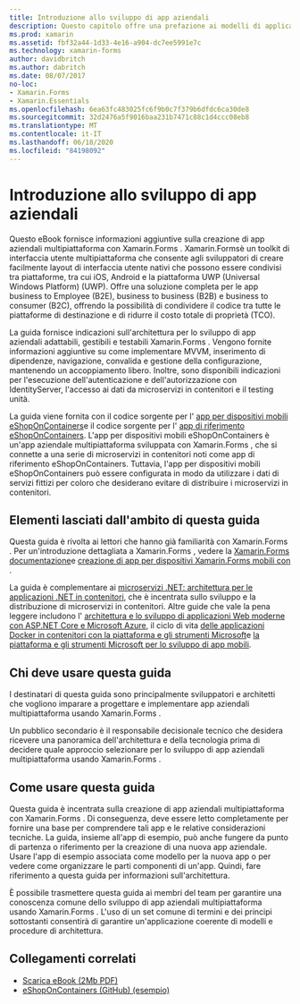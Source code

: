 ```yaml
---
title: Introduzione allo sviluppo di app aziendali
description: Questo capitolo offre una prefazione ai modelli di applicazioni aziendali che usano Xamarin.Forms .
ms.prod: xamarin
ms.assetid: fbf32a44-1d33-4e16-a904-dc7ee5991e7c
ms.technology: xamarin-forms
author: davidbritch
ms.author: dabritch
ms.date: 08/07/2017
no-loc:
- Xamarin.Forms
- Xamarin.Essentials
ms.openlocfilehash: 6ea63fc483025fc6f9b0c7f379b6dfdc6ca30de8
ms.sourcegitcommit: 32d2476a5f9016baa231b7471c88c1d4ccc08eb8
ms.translationtype: MT
ms.contentlocale: it-IT
ms.lasthandoff: 06/18/2020
ms.locfileid: "84198092"
---
```

# <a name="preface-to-enterprise-app-development"></a>Introduzione allo sviluppo di app aziendali

Questo eBook fornisce informazioni aggiuntive sulla creazione di app aziendali multipiattaforma con Xamarin.Forms . Xamarin.Formsè un toolkit di interfaccia utente multipiattaforma che consente agli sviluppatori di creare facilmente layout di interfaccia utente nativi che possono essere condivisi tra piattaforme, tra cui iOS, Android e la piattaforma UWP (Universal Windows Platform) (UWP). Offre una soluzione completa per le app business to Employee (B2E), business to business (B2B) e business to consumer (B2C), offrendo la possibilità di condividere il codice tra tutte le piattaforme di destinazione e di ridurre il costo totale di proprietà (TCO).

La guida fornisce indicazioni sull'architettura per lo sviluppo di app aziendali adattabili, gestibili e testabili Xamarin.Forms . Vengono fornite informazioni aggiuntive su come implementare MVVM, inserimento di dipendenze, navigazione, convalida e gestione della configurazione, mantenendo un accoppiamento libero. Inoltre, sono disponibili indicazioni per l'esecuzione dell'autenticazione e dell'autorizzazione con IdentityServer, l'accesso ai dati da microservizi in contenitori e il testing unità.

La guida viene fornita con il codice sorgente per l' [app per dispositivi mobili eShopOnContainers](https://github.com/dotnet-architecture/eShopOnContainers/tree/master/src/Mobile)e il codice sorgente per l' [app di riferimento eShopOnContainers](https://github.com/dotnet-architecture/eShopOnContainers). L'app per dispositivi mobili eShopOnContainers è un'app aziendale multipiattaforma sviluppata con Xamarin.Forms , che si connette a una serie di microservizi in contenitori noti come app di riferimento eShopOnContainers. Tuttavia, l'app per dispositivi mobili eShopOnContainers può essere configurata in modo da utilizzare i dati di servizi fittizi per coloro che desiderano evitare di distribuire i microservizi in contenitori.

## <a name="whats-left-out-of-this-guides-scope"></a>Elementi lasciati dall'ambito di questa guida

Questa guida è rivolta ai lettori che hanno già familiarità con Xamarin.Forms . Per un'introduzione dettagliata a Xamarin.Forms , vedere la [ Xamarin.Forms documentazione](~/xamarin-forms/index.yml)e [creazione di app per dispositivi Xamarin.Forms mobili con ](https://aka.ms/xamformsebook).

La guida è complementare ai [microservizi .NET: architettura per le applicazioni .NET in contenitori](https://aka.ms/microservicesebook), che è incentrata sullo sviluppo e la distribuzione di microservizi in contenitori. Altre guide che vale la pena leggere includono l' [architettura e lo sviluppo di applicazioni Web moderne con ASP.NET Core e Microsoft Azure](https://aka.ms/WebAppEbook), il ciclo di vita [delle applicazioni Docker in contenitori con la piattaforma e gli strumenti Microsoft](https://aka.ms/dockerlifecycleebook)e [la piattaforma e gli strumenti Microsoft per lo sviluppo di app mobili](https://aka.ms/MobAppDev/StndPDF).

## <a name="who-should-use-this-guide"></a>Chi deve usare questa guida

I destinatari di questa guida sono principalmente sviluppatori e architetti che vogliono imparare a progettare e implementare app aziendali multipiattaforma usando Xamarin.Forms .

Un pubblico secondario è il responsabile decisionale tecnico che desidera ricevere una panoramica dell'architettura e della tecnologia prima di decidere quale approccio selezionare per lo sviluppo di app aziendali multipiattaforma usando Xamarin.Forms .

## <a name="how-to-use-this-guide"></a>Come usare questa guida

Questa guida è incentrata sulla creazione di app aziendali multipiattaforma con Xamarin.Forms . Di conseguenza, deve essere letto completamente per fornire una base per comprendere tali app e le relative considerazioni tecniche. La guida, insieme all'app di esempio, può anche fungere da punto di partenza o riferimento per la creazione di una nuova app aziendale. Usare l'app di esempio associata come modello per la nuova app o per vedere come organizzare le parti componenti di un'app. Quindi, fare riferimento a questa guida per informazioni sull'architettura.

È possibile trasmettere questa guida ai membri del team per garantire una conoscenza comune dello sviluppo di app aziendali multipiattaforma usando Xamarin.Forms . L'uso di un set comune di termini e dei principi sottostanti consentirà di garantire un'applicazione coerente di modelli e procedure di architettura.

## <a name="related-links"></a>Collegamenti correlati

- [Scarica eBook (2Mb PDF)](https://aka.ms/xamarinpatternsebook)
- [eShopOnContainers (GitHub) (esempio)](https://github.com/dotnet-architecture/eShopOnContainers)
